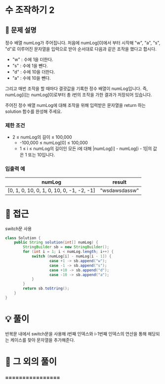 # 수 조작하기 2

## 📌 문제 설명

정수 배열 numLog가 주어집니다. 처음에 numLog[0]에서 부터 시작해 "w", "a", "s", "d"로 이루어진 문자열을 입력으로 받아 순서대로 다음과 같은 조작을 했다고 합시다.

- "w" : 수에 1을 더한다.
- "s" : 수에 1을 뺀다.
- "d" : 수에 10을 더한다.
- "a" : 수에 10을 뺀다.

그리고 매번 조작을 할 때마다 결괏값을 기록한 정수 배열이 numLog입니다. 즉, numLog[i]는 numLog[0]로부터 총 i번의 조작을 가한 결과가 저장되어 있습니다.

주어진 정수 배열 numLog에 대해 조작을 위해 입력받은 문자열을 return 하는 solution 함수를 완성해 주세요.

### 제한 조건

- 2 ≤ numLog의 길이 ≤ 100,000
  - -100,000 ≤ numLog[0] ≤ 100,000
  - 1 ≤ i ≤ numLog의 길이인 모든 i에 대해 |numLog[i] - numLog[i - 1]|의 값은 1 또는 10입니다.

### 입출력 예

| numLog     | result       |
| ------------ | ------------ |
| [0, 1, 0, 10, 0, 1, 0, 10, 0, -1, -2, -1] | "wsdawsdassw" |

# 🧐 접근

switch문 사용

```java
class Solution {
    public String solution(int[] numLog) {
        StringBuilder sb = new StringBuilder();
        for (int i = 1; i < numLog.length; i++) {
            switch (numLog[i] - numLog[i - 1]) {
                    case +1 -> sb.append("w");
                    case -1 -> sb.append("s");
                    case +10 -> sb.append("d");
                    case -10 -> sb.append("a");
            }
        }
        return sb.toString();
    }
}
```

# 💡 풀이

반복문 내에서 switch문을 사용해 i번째 인덱스와 i-1번째 인덱스의 연산을 통해 해당되는 케이스를 찾아 문자열을 추가해준다.

# 📘 그 외의 풀이

### ================